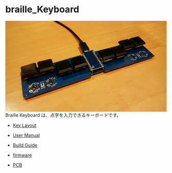 # braille_Keyboard

<a href="doc/braille_keyboard.jpg"><img src="doc/braille_keyboard.jpg" align="right"></a>

Braille Keyboard は、点字を入力できるキーボードです。

- [Key Layout](http://www.keyboard-layout-editor.com/##@@_a:7&f:5%3B&=S&=D&_x:2&g:true&w:1.25&h:2%3B&=&_x:2&g:false&f:5%3B&=K&=L%3B&@_y:-0.5&x:2&n:true%3B&=F&_c=%23bbbbbb&f:2%3B&=G&_x:1.25%3B&=H&_c=%23cccccc&f:5&n:true%3B&=J)
- [User Manual](doc/UserManual.md)
- [Build Guide](doc/BuildGuide.md)

- [firmware](firmware)
- [PCB](pcbdesign)
